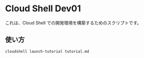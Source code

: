 # Cloud Shell Dev01

これは、Cloud Shell での開発環境を構築するためのスクリプトです。

## 使い方

```bash
cloudshell launch-tutorial tutorial.md
```

